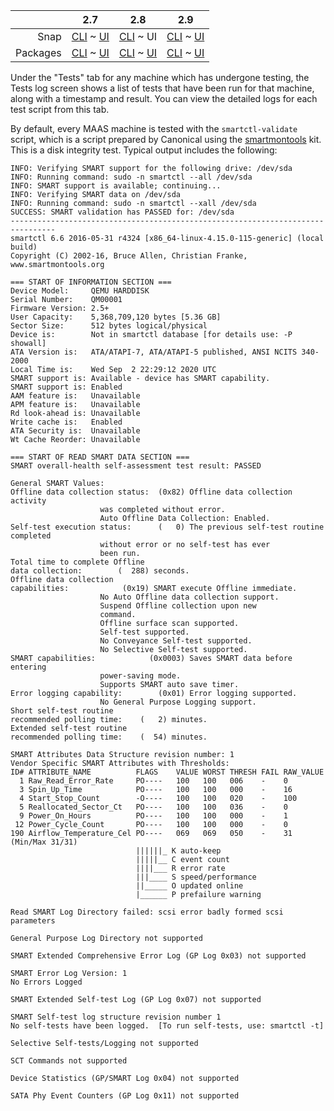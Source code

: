 <!-- deb-2-7-cli
||2.7|2.8|2.9|
|-----:|:-----:|:-----:|:-----:|
|Snap|[CLI](/t/test-logs-snap-2-7-cli/3126) ~ [UI](/t/test-logs-snap-2-7-ui/3127)|[CLI](/t/test-logs-snap-2-8-cli/3128) ~ [UI](/t/test-logs-snap-2-8-ui/3129)|[CLI](/t/test-logs-snap-2-9-cli/3130) ~ [UI](/t/test-logs-snap-2-9-ui/3131)|
|Packages|CLI ~ [UI](/t/test-logs-deb-2-7-ui/3133)|[CLI](/t/test-logs-deb-2-8-cli/3134) ~ [UI](/t/test-logs-deb-2-8-ui/3135)|[CLI](/t/test-logs-deb-2-9-cli/3136) ~ [UI](/t/test-logs-deb-2-9-ui/3137)|
 deb-2-7-cli -->

<!-- deb-2-7-ui
||2.7|2.8|2.9|
|-----:|:-----:|:-----:|:-----:|
|Snap|[CLI](/t/test-logs-snap-2-7-cli/3126) ~ [UI](/t/test-logs-snap-2-7-ui/3127)|[CLI](/t/test-logs-snap-2-8-cli/3128) ~ [UI](/t/test-logs-snap-2-8-ui/3129)|[CLI](/t/test-logs-snap-2-9-cli/3130) ~ [UI](/t/test-logs-snap-2-9-ui/3131)|
|Packages|[CLI](/t/test-logs-deb-2-7-cli/3132) ~ UI|[CLI](/t/test-logs-deb-2-8-cli/3134) ~ [UI](/t/test-logs-deb-2-8-ui/3135)|[CLI](/t/test-logs-deb-2-9-cli/3136) ~ [UI](/t/test-logs-deb-2-9-ui/3137)|
 deb-2-7-ui -->

<!-- deb-2-8-cli
||2.7|2.8|2.9|
|-----:|:-----:|:-----:|:-----:|
|Snap|[CLI](/t/test-logs-snap-2-7-cli/3126) ~ [UI](/t/test-logs-snap-2-7-ui/3127)|[CLI](/t/test-logs-snap-2-8-cli/3128) ~ [UI](/t/test-logs-snap-2-8-ui/3129)|[CLI](/t/test-logs-snap-2-9-cli/3130) ~ [UI](/t/test-logs-snap-2-9-ui/3131)|
|Packages|[CLI](/t/test-logs-deb-2-7-cli/3132) ~ [UI](/t/test-logs-deb-2-7-ui/3133)|CLI ~ [UI](/t/test-logs-deb-2-8-ui/3135)|[CLI](/t/test-logs-deb-2-9-cli/3136) ~ [UI](/t/test-logs-deb-2-9-ui/3137)|
 deb-2-8-cli -->

<!-- deb-2-8-ui
||2.7|2.8|2.9|
|-----:|:-----:|:-----:|:-----:|
|Snap|[CLI](/t/test-logs-snap-2-7-cli/3126) ~ [UI](/t/test-logs-snap-2-7-ui/3127)|[CLI](/t/test-logs-snap-2-8-cli/3128) ~ [UI](/t/test-logs-snap-2-8-ui/3129)|[CLI](/t/test-logs-snap-2-9-cli/3130) ~ [UI](/t/test-logs-snap-2-9-ui/3131)|
|Packages|[CLI](/t/test-logs-deb-2-7-cli/3132) ~ [UI](/t/test-logs-deb-2-7-ui/3133)|[CLI](/t/test-logs-deb-2-8-cli/3134) ~ UI|[CLI](/t/test-logs-deb-2-9-cli/3136) ~ [UI](/t/test-logs-deb-2-9-ui/3137)|
 deb-2-8-ui -->

<!-- deb-2-9-cli
||2.7|2.8|2.9|
|-----:|:-----:|:-----:|:-----:|
|Snap|[CLI](/t/test-logs-snap-2-7-cli/3126) ~ [UI](/t/test-logs-snap-2-7-ui/3127)|[CLI](/t/test-logs-snap-2-8-cli/3128) ~ [UI](/t/test-logs-snap-2-8-ui/3129)|[CLI](/t/test-logs-snap-2-9-cli/3130) ~ [UI](/t/test-logs-snap-2-9-ui/3131)|
|Packages|[CLI](/t/test-logs-deb-2-7-cli/3132) ~ [UI](/t/test-logs-deb-2-7-ui/3133)|[CLI](/t/test-logs-deb-2-8-cli/3134) ~ [UI](/t/test-logs-deb-2-8-ui/3135)|CLI ~ [UI](/t/test-logs-deb-2-9-ui/3137)|
 deb-2-9-cli -->

<!-- deb-2-9-ui
||2.7|2.8|2.9|
|-----:|:-----:|:-----:|:-----:|
|Snap|[CLI](/t/test-logs-snap-2-7-cli/3126) ~ [UI](/t/test-logs-snap-2-7-ui/3127)|[CLI](/t/test-logs-snap-2-8-cli/3128) ~ [UI](/t/test-logs-snap-2-8-ui/3129)|[CLI](/t/test-logs-snap-2-9-cli/3130) ~ [UI](/t/test-logs-snap-2-9-ui/3131)|
|Packages|[CLI](/t/test-logs-deb-2-7-cli/3132) ~ [UI](/t/test-logs-deb-2-7-ui/3133)|[CLI](/t/test-logs-deb-2-8-cli/3134) ~ [UI](/t/test-logs-deb-2-8-ui/3135)|[CLI](/t/test-logs-deb-2-9-cli/3136) ~ UI|
 deb-2-9-ui -->

<!-- snap-2-7-cli
||2.7|2.8|2.9|
|-----:|:-----:|:-----:|:-----:|
|Snap|CLI ~ [UI](/t/test-logs-snap-2-7-ui/3127)|[CLI](/t/test-logs-snap-2-8-cli/3128) ~ [UI](/t/test-logs-snap-2-8-ui/3129)|[CLI](/t/test-logs-snap-2-9-cli/3130) ~ [UI](/t/test-logs-snap-2-9-ui/3131)|
|Packages|[CLI](/t/test-logs-deb-2-7-cli/3132) ~ [UI](/t/test-logs-deb-2-7-ui/3133)|[CLI](/t/test-logs-deb-2-8-cli/3134) ~ [UI](/t/test-logs-deb-2-8-ui/3135)|[CLI](/t/test-logs-deb-2-9-cli/3136) ~ [UI](/t/test-logs-deb-2-9-ui/3137)|
 snap-2-7-cli -->

<!-- snap-2-7-ui
||2.7|2.8|2.9|
|-----:|:-----:|:-----:|:-----:|
|Snap|[CLI](/t/test-logs-snap-2-7-cli/3126) ~ UI|[CLI](/t/test-logs-snap-2-8-cli/3128) ~ [UI](/t/test-logs-snap-2-8-ui/3129)|[CLI](/t/test-logs-snap-2-9-cli/3130) ~ [UI](/t/test-logs-snap-2-9-ui/3131)|
|Packages|[CLI](/t/test-logs-deb-2-7-cli/3132) ~ [UI](/t/test-logs-deb-2-7-ui/3133)|[CLI](/t/test-logs-deb-2-8-cli/3134) ~ [UI](/t/test-logs-deb-2-8-ui/3135)|[CLI](/t/test-logs-deb-2-9-cli/3136) ~ [UI](/t/test-logs-deb-2-9-ui/3137)|
 snap-2-7-ui -->

<!-- snap-2-8-cli
||2.7|2.8|2.9|
|-----:|:-----:|:-----:|:-----:|
|Snap|[CLI](/t/test-logs-snap-2-7-cli/3126) ~ [UI](/t/test-logs-snap-2-7-ui/3127)|CLI ~ [UI](/t/test-logs-snap-2-8-ui/3129)|[CLI](/t/test-logs-snap-2-9-cli/3130) ~ [UI](/t/test-logs-snap-2-9-ui/3131)|
|Packages|[CLI](/t/test-logs-deb-2-7-cli/3132) ~ [UI](/t/test-logs-deb-2-7-ui/3133)|[CLI](/t/test-logs-deb-2-8-cli/3134) ~ [UI](/t/test-logs-deb-2-8-ui/3135)|[CLI](/t/test-logs-deb-2-9-cli/3136) ~ [UI](/t/test-logs-deb-2-9-ui/3137)|
 snap-2-8-cli -->

||2.7|2.8|2.9|
|-----:|:-----:|:-----:|:-----:|
|Snap|[CLI](/t/test-logs-snap-2-7-cli/3126) ~ [UI](/t/test-logs-snap-2-7-ui/3127)|[CLI](/t/test-logs-snap-2-8-cli/3128) ~ UI|[CLI](/t/test-logs-snap-2-9-cli/3130) ~ [UI](/t/test-logs-snap-2-9-ui/3131)|
|Packages|[CLI](/t/test-logs-deb-2-7-cli/3132) ~ [UI](/t/test-logs-deb-2-7-ui/3133)|[CLI](/t/test-logs-deb-2-8-cli/3134) ~ [UI](/t/test-logs-deb-2-8-ui/3135)|[CLI](/t/test-logs-deb-2-9-cli/3136) ~ [UI](/t/test-logs-deb-2-9-ui/3137)|

<!-- snap-2-9-cli
||2.7|2.8|2.9|
|-----:|:-----:|:-----:|:-----:|
|Snap|[CLI](/t/test-logs-snap-2-7-cli/3126) ~ [UI](/t/test-logs-snap-2-7-ui/3127)|[CLI](/t/test-logs-snap-2-8-cli/3128) ~ [UI](/t/test-logs-snap-2-8-ui/3129)|CLI ~ [UI](/t/test-logs-snap-2-9-ui/3131)|
|Packages|[CLI](/t/test-logs-deb-2-7-cli/3132) ~ [UI](/t/test-logs-deb-2-7-ui/3133)|[CLI](/t/test-logs-deb-2-8-cli/3134) ~ [UI](/t/test-logs-deb-2-8-ui/3135)|[CLI](/t/test-logs-deb-2-9-cli/3136) ~ [UI](/t/test-logs-deb-2-9-ui/3137)|
 snap-2-9-cli -->

<!-- snap-2-9-ui
||2.7|2.8|2.9|
|-----:|:-----:|:-----:|:-----:|
|Snap|[CLI](/t/test-logs-snap-2-7-cli/3126) ~ [UI](/t/test-logs-snap-2-7-ui/3127)|[CLI](/t/test-logs-snap-2-8-cli/3128) ~ [UI](/t/test-logs-snap-2-8-ui/3129)|[CLI](/t/test-logs-snap-2-9-cli/3130) ~ UI|
|Packages|[CLI](/t/test-logs-deb-2-7-cli/3132) ~ [UI](/t/test-logs-deb-2-7-ui/3133)|[CLI](/t/test-logs-deb-2-8-cli/3134) ~ [UI](/t/test-logs-deb-2-8-ui/3135)|[CLI](/t/test-logs-deb-2-9-cli/3136) ~ [UI](/t/test-logs-deb-2-9-ui/3137)|
 snap-2-9-ui -->

Under the "Tests" tab for any machine which has undergone testing, the Tests log screen shows a list of tests that have been run for that machine, along with a timestamp and result.  You can view the detailed logs for each test script from this tab.

By default, every MAAS machine is tested with the `smartctl-validate` script, which is a script prepared by Canonical using the [smartmontools](https://www.smartmontools.org) kit.  This is a disk integrity test.  Typical output includes the following:

```
INFO: Verifying SMART support for the following drive: /dev/sda
INFO: Running command: sudo -n smartctl --all /dev/sda
INFO: SMART support is available; continuing...
INFO: Verifying SMART data on /dev/sda
INFO: Running command: sudo -n smartctl --xall /dev/sda
SUCCESS: SMART validation has PASSED for: /dev/sda
--------------------------------------------------------------------------------
smartctl 6.6 2016-05-31 r4324 [x86_64-linux-4.15.0-115-generic] (local build)
Copyright (C) 2002-16, Bruce Allen, Christian Franke, www.smartmontools.org

=== START OF INFORMATION SECTION ===
Device Model:     QEMU HARDDISK
Serial Number:    QM00001
Firmware Version: 2.5+
User Capacity:    5,368,709,120 bytes [5.36 GB]
Sector Size:      512 bytes logical/physical
Device is:        Not in smartctl database [for details use: -P showall]
ATA Version is:   ATA/ATAPI-7, ATA/ATAPI-5 published, ANSI NCITS 340-2000
Local Time is:    Wed Sep  2 22:29:12 2020 UTC
SMART support is: Available - device has SMART capability.
SMART support is: Enabled
AAM feature is:   Unavailable
APM feature is:   Unavailable
Rd look-ahead is: Unavailable
Write cache is:   Enabled
ATA Security is:  Unavailable
Wt Cache Reorder: Unavailable

=== START OF READ SMART DATA SECTION ===
SMART overall-health self-assessment test result: PASSED

General SMART Values:
Offline data collection status:  (0x82)	Offline data collection activity
					was completed without error.
					Auto Offline Data Collection: Enabled.
Self-test execution status:      (   0)	The previous self-test routine completed
					without error or no self-test has ever 
					been run.
Total time to complete Offline 
data collection: 		(  288) seconds.
Offline data collection
capabilities: 			 (0x19) SMART execute Offline immediate.
					No Auto Offline data collection support.
					Suspend Offline collection upon new
					command.
					Offline surface scan supported.
					Self-test supported.
					No Conveyance Self-test supported.
					No Selective Self-test supported.
SMART capabilities:            (0x0003)	Saves SMART data before entering
					power-saving mode.
					Supports SMART auto save timer.
Error logging capability:        (0x01)	Error logging supported.
					No General Purpose Logging support.
Short self-test routine 
recommended polling time: 	 (   2) minutes.
Extended self-test routine
recommended polling time: 	 (  54) minutes.

SMART Attributes Data Structure revision number: 1
Vendor Specific SMART Attributes with Thresholds:
ID# ATTRIBUTE_NAME          FLAGS    VALUE WORST THRESH FAIL RAW_VALUE
  1 Raw_Read_Error_Rate     PO----   100   100   006    -    0
  3 Spin_Up_Time            PO----   100   100   000    -    16
  4 Start_Stop_Count        -O----   100   100   020    -    100
  5 Reallocated_Sector_Ct   PO----   100   100   036    -    0
  9 Power_On_Hours          PO----   100   100   000    -    1
 12 Power_Cycle_Count       PO----   100   100   000    -    0
190 Airflow_Temperature_Cel PO----   069   069   050    -    31 (Min/Max 31/31)
                            ||||||_ K auto-keep
                            |||||__ C event count
                            ||||___ R error rate
                            |||____ S speed/performance
                            ||_____ O updated online
                            |______ P prefailure warning

Read SMART Log Directory failed: scsi error badly formed scsi parameters

General Purpose Log Directory not supported

SMART Extended Comprehensive Error Log (GP Log 0x03) not supported

SMART Error Log Version: 1
No Errors Logged

SMART Extended Self-test Log (GP Log 0x07) not supported

SMART Self-test log structure revision number 1
No self-tests have been logged.  [To run self-tests, use: smartctl -t]

Selective Self-tests/Logging not supported

SCT Commands not supported

Device Statistics (GP/SMART Log 0x04) not supported

SATA Phy Event Counters (GP Log 0x11) not supported
```